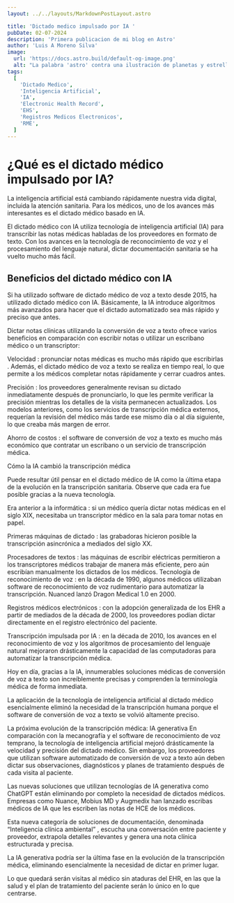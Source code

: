 ```yaml
---
layout: ../../layouts/MarkdownPostLayout.astro

title: 'Dictado medico impulsado por IA '
pubDate: 02-07-2024
description: 'Primera publicacion de mi blog en Astro'
author: 'Luis A Moreno Silva'
image:
  url: 'https://docs.astro.build/default-og-image.png'
  alt: "La palabra 'astro' contra una ilustración de planetas y estrellas."
tags:
  [
    'Dictado Medico',
    'Inteligencia Artificial',
    'IA',
    'Electronic Health Record',
    'EHS',
    'Registros Medicos Electronicos',
    'RME',
  ]
---
```


# ¿Qué es el dictado médico impulsado por IA?

La inteligencia artificial está cambiando rápidamente nuestra vida digital, incluida la atención sanitaria. Para los médicos, uno de los avances más interesantes es el dictado médico basado en IA.

El dictado médico con IA utiliza tecnología de inteligencia artificial (IA) para transcribir las notas médicas habladas de los proveedores en formato de texto. Con los avances en la tecnología de reconocimiento de voz y el procesamiento del lenguaje natural, dictar documentación sanitaria se ha vuelto mucho más fácil.

## Beneficios del dictado médico con IA

Si ha utilizado software de dictado médico de voz a texto desde 2015, ha utilizado dictado médico con IA. Básicamente, la IA introduce algoritmos más avanzados para hacer que el dictado automatizado sea más rápido y preciso que antes.

Dictar notas clínicas utilizando la conversión de voz a texto ofrece varios beneficios en comparación con escribir notas o utilizar un escribano médico o un transcriptor:

Velocidad : pronunciar notas médicas es mucho más rápido que escribirlas . Además, el dictado médico de voz a texto se realiza en tiempo real, lo que permite a los médicos completar notas rápidamente y cerrar cuadros antes.

Precisión : los proveedores generalmente revisan su dictado inmediatamente después de pronunciarlo, lo que les permite verificar la precisión mientras los detalles de la visita permanecen actualizados. Los modelos anteriores, como los servicios de transcripción médica externos, requerían la revisión del médico más tarde ese mismo día o al día siguiente, lo que creaba más margen de error.

Ahorro de costos : el software de conversión de voz a texto es mucho más económico que contratar un escribano o un servicio de transcripción médica.

Cómo la IA cambió la transcripción médica

Puede resultar útil pensar en el dictado médico de IA como la última etapa de la evolución en la transcripción sanitaria. Observe que cada era fue posible gracias a la nueva tecnología.

Era anterior a la informática : si un médico quería dictar notas médicas en el siglo XIX, necesitaba un transcriptor médico en la sala para tomar notas en papel.

Primeras máquinas de dictado : las grabadoras hicieron posible la transcripción asincrónica a mediados del siglo XX.

Procesadores de textos : las máquinas de escribir eléctricas permitieron a los transcriptores médicos trabajar de manera más eficiente, pero aún escribían manualmente los dictados de los médicos. Tecnología de reconocimiento de voz : en la década de 1990, algunos médicos utilizaban software de reconocimiento de voz rudimentario para automatizar la transcripción. Nuanced lanzó Dragon Medical 1.0 en 2000.

Registros médicos electrónicos : con la adopción generalizada de los EHR a partir de mediados de la década de 2000, los proveedores podían dictar directamente en el registro electrónico del paciente.

Transcripción impulsada por IA : en la década de 2010, los avances en el reconocimiento de voz y los algoritmos de procesamiento del lenguaje natural mejoraron drásticamente la capacidad de las computadoras para automatizar la transcripción médica.

Hoy en día, gracias a la IA, innumerables soluciones médicas de conversión de voz a texto son increíblemente precisas y comprenden la terminología médica de forma inmediata.

La aplicación de la tecnología de inteligencia artificial al dictado médico esencialmente eliminó la necesidad de la transcripción humana porque el software de conversión de voz a texto se volvió altamente preciso.

La próxima evolución de la transcripción médica: IA generativa
En comparación con la mecanografía y el software de reconocimiento de voz temprano, la tecnología de inteligencia artificial mejoró drásticamente la velocidad y precisión del dictado médico. Sin embargo, los proveedores que utilizan software automatizado de conversión de voz a texto aún deben dictar sus observaciones, diagnósticos y planes de tratamiento después de cada visita al paciente.

Las nuevas soluciones que utilizan tecnologías de IA generativa como ChatGPT están eliminando por completo la necesidad de dictados médicos. Empresas como Nuance, Mobius MD y Augmedix han lanzado escribas médicos de IA que les escriben las notas de HCE de los médicos.

Esta nueva categoría de soluciones de documentación, denominada “Inteligencia clínica ambiental” , escucha una conversación entre paciente y proveedor, extrapola detalles relevantes y genera una nota clínica estructurada y precisa.

La IA generativa podría ser la última fase en la evolución de la transcripción médica, eliminando esencialmente la necesidad de dictar en primer lugar.

Lo que quedará serán visitas al médico sin ataduras del EHR, en las que la salud y el plan de tratamiento del paciente serán lo único en lo que centrarse.

